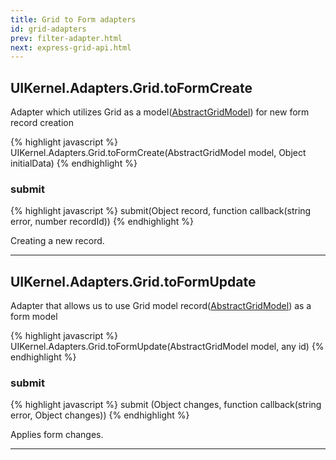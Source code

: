 ```yaml
---
title: Grid to Form adapters
id: grid-adapters
prev: filter-adapter.html
next: express-grid-api.html
---
```


 
## UIKernel.Adapters.Grid.toForm**Create**
 
Adapter which utilizes Grid as a model([AbstractGridModel](/docs/grid-interface.html)) for new form record creation

{% highlight javascript %}
 UIKernel.Adapters.Grid.toFormCreate(AbstractGridModel model, Object initialData)
{% endhighlight %}

### submit
 
{% highlight javascript %}
submit(Object record, function callback(string error, number recordId))
{% endhighlight %}

Creating a new record.

---

## UIKernel.Adapters.Grid.toForm**Update**
 
Adapter that allows us to use Grid model record([AbstractGridModel](/docs/grid-interface.html)) as a form model

{% highlight javascript %}
 UIKernel.Adapters.Grid.toFormUpdate(AbstractGridModel model, any id)
{% endhighlight %}

### submit
 
{% highlight javascript %}
 submit (Object changes, function callback(string error, Object changes))
{% endhighlight %}

Applies form changes.

---
